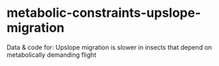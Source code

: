 # metabolic-constraints-upslope-migration
Data &amp; code for: Upslope migration is slower in insects that depend on metabolically demanding flight
